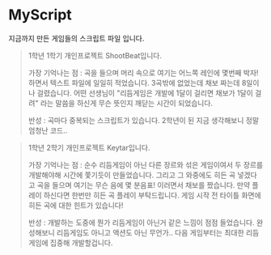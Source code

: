 # MyScript
지금까지 만든 게임들의 스크립트 파일 입니다. 

>1학년 1학기 개인프로젝트 ShootBeat입니다.
>
>가장 기억나는 점 : 곡을 들으며 머리 속으로 여기는 어느쪽 레인에 몇번째 박자! 하면서 텍스트 파일에 일일히 적었습니다.
>3곡밖에 없었는데 채보 짜는데 8일이나 걸렸습니다. 어떤 선생님이 "리듬게임은 개발에 1달이 걸리면 채보가 1달이 걸려"
>라는 말씀을 하신게 무슨 뜻인지 깨닫는 시간이 되었습니다. 
>
>반성 : 곡마다 중복되는 스크립트가 있습니다. 2학년이 된 지금 생각해보니 정말 엄청난 코드..



>1학년 2학기 개인프로젝트 Keytar입니다.
>
>가장 기억나는 점 : 순수 리듬게임이 아닌 다른 장르와 섞은 게임이여서 두 장르를 개발해야해 시간에 쫓기듯이 만들었습니다.
>그리고 그 와중에도 히든 곡 넣겠다고 곡을 들으며 여기는 무슨 음에 몇 분음표! 이러면서 채보를 짰습니다.
>만약 플레이 하신다면 한번만 히든 곡 플레이 부탁드립니다. 게임 시작 전 타이틀 화면에 히든 곡에 대한 힌트가 있습니다!
>
>반성 : 개발하는 도중에 뭔가 리듬게임이 아닌거 같은 느낌이 점점 들었습니다. 완성해보니 리듬게임도 아니고 액션도 아닌 무언가..
>다음 게임부터는 최대한 리듬게임에 집중해 개발할겁니다.